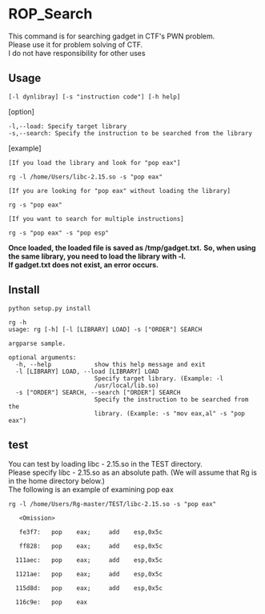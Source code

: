 # ROP_Search
This command is for searching gadget in CTF's PWN problem.  
Please use it for problem solving of CTF.  
I do not have responsibility for other uses

## Usage
```
[-l dynlibray] [-s "instruction code"] [-h help]
```

[option]
```
-l,--load: Specify target library  
-s,--search: Specify the instruction to be searched from the library
```

[example]
```
[If you load the library and look for "pop eax"]

rg -l /home/Users/libc-2.15.so -s "pop eax"

[If you are looking for "pop eax" without loading the library]

rg -s "pop eax"

[If you want to search for multiple instructions]

rg -s "pop eax" -s "pop esp"
```

__Once loaded, the loaded file is saved as /tmp/gadget.txt.__
__So, when using the same library, you need to load the library with -l.__  
__If gadget.txt does not exist, an error occurs.__



## Install
```
python setup.py install

rg -h
usage: rg [-h] [-l [LIBRARY] LOAD] -s ["ORDER"] SEARCH

argparse sample.

optional arguments:
  -h, --help            show this help message and exit
  -l [LIBRARY] LOAD, --load [LIBRARY] LOAD
                        Specify target library. (Example: -l
                        /usr/local/lib.so)
  -s ["ORDER"] SEARCH, --search ["ORDER"] SEARCH
                        Specify the instruction to be searched from the
                        library. (Example: -s "mov eax,al" -s "pop eax")

```

## test

You can test by loading libc - 2.15.so in the TEST directory.  
Please specify libc - 2.15.so as an absolute path. (We will assume that Rg is in the home directory below.)   
The following is an example of examining pop eax

```
rg -l /home/Users/Rg-master/TEST/libc-2.15.so -s "pop eax"

   <Omission>

   fe3f7:	pop    eax; 	add    esp,0x5c

   ff828:	pop    eax; 	add    esp,0x5c

  111aec:	pop    eax; 	add    esp,0x5c

  1121ae:	pop    eax; 	add    esp,0x5c

  115d8d:	pop    eax; 	add    esp,0x5c

  116c9e:	pop    eax
```
